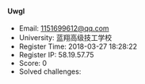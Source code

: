 #### Uwgl  

* Email: 1151699612@qq.com  
* University: 蓝翔高级技工学校  
* Register Time: 2018-03-27 18:28:22  
* Register IP: 58.19.57.75  
* Score: 0  
* Solved challenges: 
